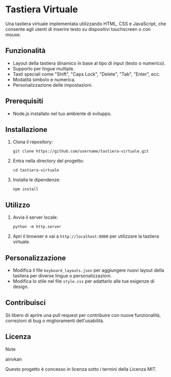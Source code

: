 # Tastiera Virtuale

Una tastiera virtuale implementata utilizzando HTML, CSS e JavaScript, che consente agli utenti di inserire testo su dispositivi touchscreen o con mouse.

## Funzionalità

- Layout della tastiera dinamico in base al tipo di input (testo o numerico).
- Supporto per lingue multiple.
- Tasti speciali come "Shift", "Caps Lock", "Delete", "Tab", "Enter", ecc.
- Modalità simbolo e numerica.
- Personalizzazione delle impostazioni.

## Prerequisiti

- Node.js installato nel tuo ambiente di sviluppo.

## Installazione

1. Clona il repository:

    ```
    git clone https://github.com/username/tastiera-virtuale.git
    ```

2. Entra nella directory del progetto:

    ```
    cd tastiera-virtuale
    ```

3. Installa le dipendenze:

    ```
    npm install
    ```

## Utilizzo

1. Avvia il server locale:

    ```
    python -m http.server
    ```

2. Apri il browser e vai a `http://localhost:8000` per utilizzare la tastiera virtuale.

## Personalizzazione

- Modifica il file `keyboard_layouts.json` per aggiungere nuovi layout della tastiera per diverse lingue o personalizzazioni.
- Modifica lo stile nel file `style.css` per adattarlo alle tue esigenze di design.

## Contribuisci

Sii libero di aprire una pull request per contribuire con nuove funzionalità, correzioni di bug o miglioramenti dell'usabilità.

## Licenza

> [!NOTE]
> ainvkan

Questo progetto è concesso in licenza sotto i termini della Licenza MIT.
